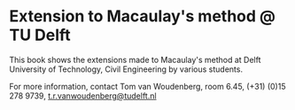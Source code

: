 # Extension to Macaulay's method @ TU Delft

This book shows the extensions made to Macaulay's method at Delft University of Technology, Civil Engineering by various students.

For more information, contact Tom van Woudenberg, room 6.45, (+31) (0)15 278 9739, [t.r.vanwoudenberg@tudelft.nl](mailto:t.r.vanwoudenberg@tudelft.nl)

